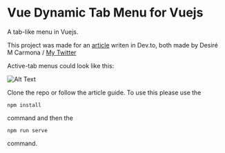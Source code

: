 # Vue Dynamic Tab Menu for Vuejs
A tab-like menu in Vuejs.

This project was made for an [article](https://dev.to/helleworld_/creating-a-dynamic-active-tabs-menu-in-vuejs-3h3g) writen in Dev.to, both made by Desiré M Carmona /  [My Twitter](https://twitter.com/helleworld_)

Active-tab menus could look like this:

![Alt Text](https://dev-to-uploads.s3.amazonaws.com/i/xmzf9prarjbejyqkayol.png)

Clone the repo or follow the article guide. To use this please use the 
```
npm install
``` 
command and then the
```
npm run serve
```
command.
